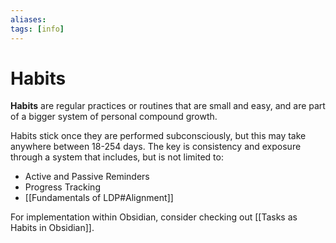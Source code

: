 ```yaml
---
aliases: 
tags: [info]
---
```

# Habits
**Habits** are regular practices or routines that are small and easy, and are part of a bigger system of personal compound growth.

Habits stick once they are performed subconsciously, but this may take anywhere between 18-254 days. The key is consistency and exposure through a system that includes, but is not limited to:
- Active and Passive Reminders
- Progress Tracking
- [[Fundamentals of LDP#Alignment]]

For implementation within Obsidian, consider checking out [[Tasks as Habits in Obsidian]].